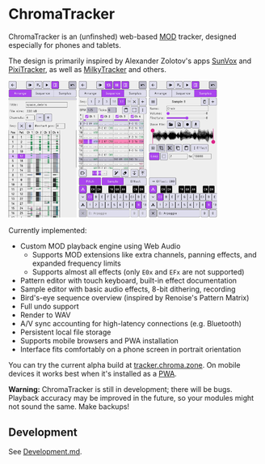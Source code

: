 # ChromaTracker

ChromaTracker is an (unfinshed) web-based [MOD](https://en.wikipedia.org/wiki/MOD_(file_format)) tracker, designed especially for phones and tablets.

The design is primarily inspired by Alexander Zolotov's apps [SunVox](https://www.warmplace.ru/soft/sunvox/) and [PixiTracker](https://www.warmplace.ru/soft/pixitracker/), as well as [MilkyTracker](https://milkytracker.org/) and others.

<span><img src="docs/screenshot1.png" width="135"> <img src="docs/screenshot2.png" width="135"> <img src="docs/screenshot3.png" width="135"></span>

Currently implemented:

- Custom MOD playback engine using Web Audio
  - Supports MOD extensions like extra channels, panning effects, and expanded frequency limits
  - Supports almost all effects (only `E0x` and `EFx` are not supported)
- Pattern editor with touch keyboard, built-in effect documentation
- Sample editor with basic audio effects, 8-bit dithering, recording
- Bird's-eye sequence overview (inspired by Renoise's Pattern Matrix)
- Full undo support
- Render to WAV
- A/V sync accounting for high-latency connections (e.g. Bluetooth)
- Persistent local file storage
- Supports mobile browsers and PWA installation
- Interface fits comfortably on a phone screen in portrait orientation

You can try the current alpha build at [tracker.chroma.zone](https://tracker.chroma.zone/). On mobile devices it works best when it's installed as a [PWA](https://www.installpwa.com/from/tracker.chroma.zone).

**Warning:** ChromaTracker is still in development; there will be bugs. Playback accuracy may be improved in the future, so your modules might not sound the same. Make backups!

## Development

See [Development.md](docs/Development.md).
